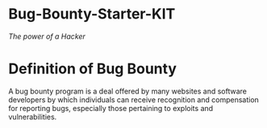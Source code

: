 # Bug-Bounty-Starter-KIT
*The power of a Hacker*

# Definition of Bug Bounty 
A bug bounty program is a deal offered by many websites and software developers by which individuals can receive recognition and compensation for reporting bugs, especially those pertaining to exploits and vulnerabilities.
